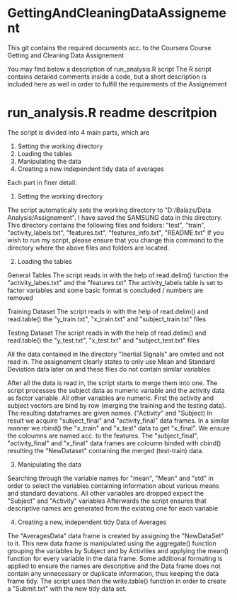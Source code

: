 # GettingAndCleaningDataAssignement
This git contains the required documents acc. to the Coursera Course Getting and Cleaning Data Assignement

You may find below a description of run_analysis.R script
The R script contains detailed comments inside a code, but a short description is included here as well in 
order to fulfill the requirements of the Assignement

# run_analysis.R readme descritpion

The script is divided into 4 main parts, which are
  1. Setting the working directory
  2. Loading the tables
  3. Manipulating the data
  4. Creating a new independent tidy data of averages

Each part in finer detail:

  1. Setting the working directory
  
  The script automatically sets the working directory to "D:/Balazs/Data Analysis/Assignement". I have saved
  the SAMSUNG data in this directory. This directory contains the following files and folders: "test", "train",
  "activity_labels.txt", "features.txt", "features_info.txt", "README.txt"
  If you wish to run my script, please ensure that you change this command to the directory where the above 
  files and folders are located.
  
  2. Loading the tables
  
  General Tables
  The script reads in with the help of read.delim() function the "activity_labes.txt" and the "features.txt"
  The activity_labels table is set to factor variables and some basic format is concluded / numbers are removed
  
  Training Dataset
  The script reads in with the help of read.delim() and read.table() the "y_train.txt", "x_train.txt" and 
  "subject_train.txt" files
  
  Testing Dataset 
  The script reads in with the help of read.delim() and read.table() the "y_test.txt", "x_test.txt" and 
  "subject_test.txt" files
  
  All the data contained in the directory "Inertial Signals" are omited and not read in. The assignement clearly
  states to only use Mean and Standard Deviation data later on and these files do not contain similar variables
  
  After all the data is read in, the script starts to merge them into one. The script processes the subject data
  as numeric variable and the activity data as factor variable. All other variables are numeric. First the activity
  and subject vectors are bind by row (merging the training and the testing data). The resulting dataframes are given
  names. ("Activity" and "Subject) In result we acquire "subject_final" and "activity_final" data frames. In a similar 
  manner we rbind() the "x_train" and "x_test" data to get "x_final". We ensure the coloumns are named acc. to the 
  features. The "subject_final", "activity_final" and "x_final" data frames are coloumn binded with cbind() resulting 
  the "NewDataset" containing the merged (test-train) data.
  
  3. Manipulating the data
  
  Searching through the variable names for "mean", "Mean" and "std" in order to select the variables containing information
  about various means and standard deviations. All other variables are dropped expect the "Subject" and "Activity" variables
  Afterwards the script ensures that descriptive names are generated from the existing one for each variable
  
  4. Creating a new, independent tidy Data of Averages
  
  The "AveragesData" data frame is created by assigning the "NewDataSet" to it. This new data frame is manipulated using
  the aggregate() function grouping the variables by Subject and by Activities and applying the mean() function for every
  variable in the data frame.
  Some additional formating is applied to ensure the names are descriptive and the Data frame does not contain any 
  unnecessary or duplicate information, thus keeping the data frame tidy.
  The script uses then the write.table() function in order to create a "Submit.txt" with the new tidy data set.  
